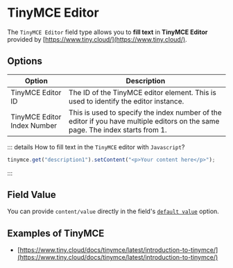 # TinyMCE Editor

The `TinyMCE Editor` field type allows you to **fill text** in **TinyMCE Editor** provided by [https://www.tiny.cloud/](https://www.tiny.cloud/).

## Options

| Option                      | Description                                                                                                                    |
| --------------------------- | ------------------------------------------------------------------------------------------------------------------------------ |
| TinyMCE Editor ID           | The ID of the TinyMCE editor element. This is used to identify the editor instance.                                            |
| TinyMCE Editor Index Number | This is used to specify the index number of the editor if you have multiple editors on the same page. The index starts from 1. |

::: details How to fill text in the `TinyMCE` editor with `Javascript`?

```js
tinymce.get("description1").setContent("<p>Your content here</p>");
```

:::

## Field Value

You can provide `content/value` directly in the field's [`default value`](/documentation/form-fields/field-settings#if-excel-column-value-is-empty-then-fill-this-default-value) option.

## Examples of TinyMCE

- [https://www.tiny.cloud/docs/tinymce/latest/introduction-to-tinymce/](https://www.tiny.cloud/docs/tinymce/latest/introduction-to-tinymce/)
